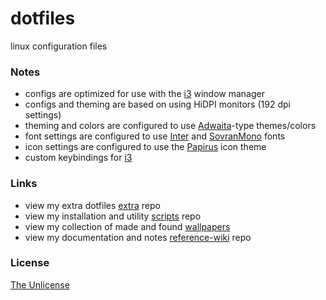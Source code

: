 # dotfiles

linux configuration files

### Notes
- configs are optimized for use with the [i3](https://i3wm.org) window manager
- configs and theming are based on using HiDPI monitors (192 dpi settings)
- theming and colors are configured to use [Adwaita](https://en.wikipedia.org/wiki/Adwaita_(design_language))-type themes/colors
- font settings are configured to use [Inter](https://rsms.me/inter) and [SovranMono](https://github.com/e33io/sovran-fonts/tree/main/SovranMono) fonts
- icon settings are configured to use the [Papirus](https://github.com/PapirusDevelopmentTeam/papirus-icon-theme) icon theme
- custom keybindings for [i3](https://github.com/e33io/reference-wiki/blob/main/keybindings/i3-keybindings.md)

### Links
- view my extra dotfiles [extra](https://github.com/e33io/extra) repo
- view my installation and utility [scripts](https://github.com/e33io/scripts) repo
- view my collection of made and found [wallpapers](https://i.e33.io/wallpapers)
- view my documentation and notes [reference-wiki](https://github.com/e33io/reference-wiki) repo

### License
[The Unlicense](https://github.com/e33io/dotfiles/blob/main/LICENSE)
